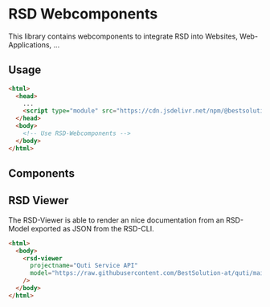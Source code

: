 # RSD Webcomponents

This library contains webcomponents to integrate RSD into Websites, Web-Applications, ...

## Usage

```html
<html>
  <head>
    ...
    <script type="module" src="https://cdn.jsdelivr.net/npm/@bestsolution/rsd-webcomponents@0.0.1/dist/esm/rsd-webcomponents.js"></script>
  </head>
  <body>
    <!-- Use RSD-Webcomponents -->
  </body>
</html>
```

## Components

## RSD Viewer

The RSD-Viewer is able to render an nice documentation from an RSD-Model exported as JSON from the RSD-CLI.

```html
<html>
  <body>
    <rsd-viewer 
      projectname="Quti Service API"
      model="https://raw.githubusercontent.com/BestSolution-at/quti/main/spec/quti.json"
    />
  </body>
</html>
```